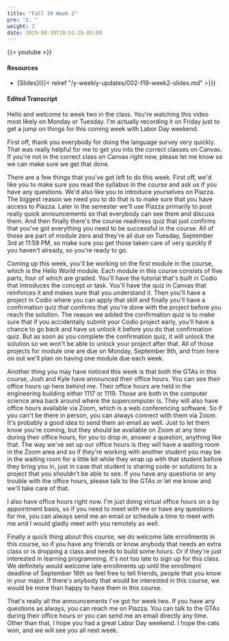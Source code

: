 ```yaml
---
title: "Fall 19 Week 2"
pre: "2. "
weight: 2
date: 2019-08-30T10:53:26-05:00
---
```


{{< youtube  >}}

#### Resources

* [Slides]({{< relref "/y-weekly-updates/002-f19-week2-slides.md" >}})

#### Edited Transcript

Hello and welcome to week two in the class. You're watching this video most likely on Monday or Tuesday. I'm actually recording it on Friday just to get a jump on things for this coming week with Labor Day weekend.

First off, thank you everybody for doing the language survey very quickly. That was really helpful for me to get you into the correct classes on Canvas. If you're not in the correct class on Canvas right now, please let me know so we can make sure we get that done.

There are a few things that you've got left to do this week. First off, we'd like you to make sure you read the syllabus in the course and ask us if you have any questions. We'd also like you to introduce yourselves on Piazza. The biggest reason we need you to do that is to make sure that you have access to Piazza. Later in the semester we'll use Piazza primarily to post really quick announcements so that everybody can see them and discuss them. And then finally there's the course readiness quiz that just confirms that you've got everything you need to be successful in the course. All of those are part of module zero and they're all due on Tuesday, September 3rd at 11:59 PM, so make sure you get those taken care of very quickly if you haven't already, so you're ready to go.

Coming up this week, you'll be working on the first module in the course, which is the Hello World module. Each module in this course consists of five parts, four of which are graded. You'll have the tutorial that's built in Codio that introduces the concept or task. You'll have the quiz in Canvas that reinforces it and makes sure that you understand it. Then you'll have a project in Codio where you can apply that skill and finally you'll have a confirmation quiz that confirms that you're done with the project before you reach the solution. The reason we added the confirmation quiz is to make sure that if you accidentally submit your Codio project early, you'll have a chance to go back and have us unlock it before you do that confirmation quiz. But as soon as you complete the confirmation quiz, it will unlock the solution so we won't be able to unlock your project after that. All of those projects for module one are due on Monday, September 9th, and from here on out we'll plan on having one module due each week.

Another thing you may have noticed this week is that both the GTAs in this course, Josh and Kyle have announced their office hours. You can see their office hours up here behind me. Their office hours are held in the engineering building either 1117 or 1119. Those are both in the computer science area back around where the supercomputer is. They will also have office hours available via Zoom, which is a web conferencing software. So if you can't be there in person, you can always connect with them via Zoom. It's probably a good idea to send them an email as well. Just to let them know you're coming, but they should be available on Zoom at any time during their office hours, for you to drop in, answer a question, anything like that. The way we've set up our office hours is they will have a waiting room in the Zoom area and so if they're working with another student you may be in the waiting room for a little bit while they wrap up with that student before they bring you in, just in case that student is sharing code or solutions to a project that you shouldn't be able to see. If you have any questions or any trouble with the office hours, please talk to the GTAs or let me know and we'll take care of that.

I also have office hours right now. I'm just doing virtual office hours on a by appointment basis, so if you need to meet with me or have any questions for me, you can always send me an email or schedule a time to meet with me and I would gladly meet with you remotely as well.

Finally a quick thing about this course, we do welcome late enrollments in this course, so if you have any friends or know anybody that needs an extra class or is dropping a class and needs to build some hours. Or if they're just interested in learning programming, it's not too late to sign up for this class. We definitely would welcome late enrollments up until the enrollment deadline of September 16th so feel free to tell friends, people that you know in your major. If there's anybody that would be interested in this course, we would be more than happy to have them in this course.

That's really all the announcements I've got for week two. If you have any questions as always, you can reach me on Piazza. You can talk to the GTAs during their office hours or you can send me an email directly any time. Other than that, I hope you had a great Labor Day weekend. I hope the cats won, and we will see you all next week.
